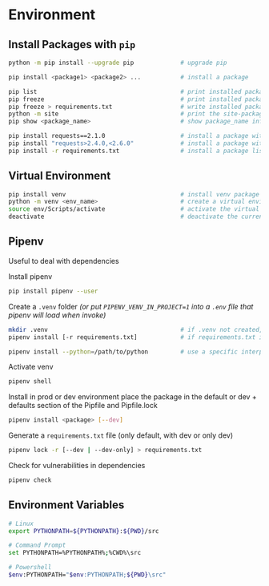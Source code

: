# Environment

## Install Packages with `pip`

```bash
python -m pip install --upgrade pip             # upgrade pip

pip install <package1> <package2> ...           # install a package

pip list                                        # print installed packages in a pretty fashion 
pip freeze                                      # print installed packages readable for the requirements.txt file
pip freeze > requirements.txt                   # write installed packages to the file requirements.txt
python -m site                                  # print the site-packages directories on the drive
pip show <package_name>                         # show package_name info

pip install requests==2.1.0                     # install a package with specific version
pip install "requests>2.4.0,<2.6.0"             # install a package within versions
pip install -r requirements.txt                 # install a package lister par pip freeze dans requirements.txt
```

## Virtual Environment

```bash
pip install venv                                # install venv package
python -m venv <env_name>                       # create a virtual environnement "env_name"
source env/Scripts/activate                     # activate the virtual environment (env/Scripts/activate.bat Windows)
deactivate                                      # deactivate the current virtual environment
```

## Pipenv

Useful to deal with dependencies

Install pipenv
```bash
pip install pipenv --user
```

Create a `.venv` folder *(or put `PIPENV_VENV_IN_PROJECT=1` into a `.env` file that pipenv will load when invoke)*
```bash
mkdir .venv                                     # if .venv not created, it installs .venv in ~/.venv (or export PIPENV_VENV_IN_PROJECT=1)
pipenv install [-r requirements.txt]            # if requirements.txt is not provided, install from Pipfile

pipenv install --python=/path/to/python         # use a specific interpreter/version
```

Activate venv
```bash
pipenv shell
```

Install in prod or dev environment 
place the package in the default or dev + defaults section of the Pipfile and Pipfile.lock
```bash
pipenv install <package> [--dev]
```
Generate a `requirements.txt` file (only default, with dev or only dev)
```bash
pipenv lock -r [--dev | --dev-only] > requirements.txt
```

Check for vulnerabilities in dependencies
```bash
pipenv check
```

## Environment Variables

```bash
# Linux
export PYTHONPATH=${PYTHONPATH}:${PWD}/src

# Command Prompt
set PYTHONPATH=%PYTHONPATH%;%CWD%\src

# Powershell
$env:PYTHONPATH="$env:PYTHONPATH;${PWD}\src"
```
